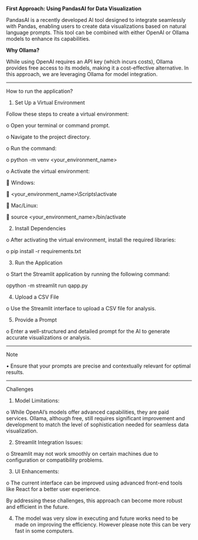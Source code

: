 **First Approach: Using PandasAI for Data Visualization**

PandasAI is a recently developed AI tool designed to integrate seamlessly with Pandas, enabling users to create data visualizations based on natural language prompts. This tool can be combined with either OpenAI or Ollama models to enhance its capabilities.

**Why Ollama?**

While using OpenAI requires an API key (which incurs costs), Ollama provides free access to its models, making it a cost-effective alternative. In this approach, we are leveraging Ollama for model integration.

________________________________________

How to run the application?

1.	Set Up a Virtual Environment

Follow these steps to create a virtual environment:

o	Open your terminal or command prompt.

o	Navigate to the project directory.

o	Run the command: 

o	python -m venv <your_environment_name>

o	Activate the virtual environment: 

	Windows: 

	<your_environment_name>\Scripts\activate

	Mac/Linux: 

	source <your_environment_name>/bin/activate

2.	Install Dependencies

o	After activating the virtual environment, install the required libraries: 

o	pip install -r requirements.txt

3.	Run the Application

o	Start the Streamlit application by running the following command: 

opython -m streamlit run qapp.py

4.	Upload a CSV File

o	Use the Streamlit interface to upload a CSV file for analysis.

5.	Provide a Prompt

o	Enter a well-structured and detailed prompt for the AI to generate accurate visualizations or analysis.

________________________________________

Note

•	Ensure that your prompts are precise and contextually relevant for optimal results.

________________________________________

Challenges

1.	Model Limitations:

o	While OpenAI’s models offer advanced capabilities, they are paid services. Ollama, although free, still requires significant
 improvement and development to match the level of sophistication needed for seamless data visualization.
 

2.	Streamlit Integration Issues:

o	Streamlit may not work smoothly on certain machines due to configuration or compatibility problems.

3.	UI Enhancements:

o	The current interface can be improved using advanced front-end tools like React for a better user experience.

By addressing these challenges, this approach can become more robust and efficient in the future.

4. The model was very slow in executing and future works need to be made on improving the efficiency. However please note this can be very fast in
some computers.

